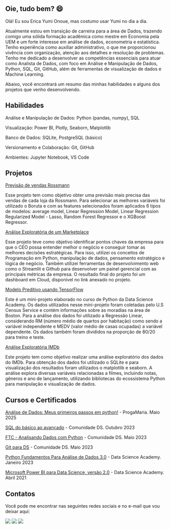## Oie, tudo bem? 😄

Olá! Eu sou Erica Yumi Onoue, mas costumo usar Yumi no dia a dia.

Atualmente estou em transição de carreira para a área de Dados, trazendo comigo uma sólida formação acadêmica como mestre em Economia pela UEM e um forte interesse em análise de dados, econometria e estatística.
Tenho experiência como auxiliar administrativo, o que me proporcionou vivência com organização, atenção aos detalhes e resolução de problemas.
Tenho me dedicado a desenvolver as competências essenciais para atuar como Analista de Dados, com foco em Análise e Manipulação de Dados, Python, SQL, Git, GitHub, além de ferramentas de visualização de dados e Machine Learning.

Abaixo, você encontrará um resumo das minhas habilidades e alguns dos projetos que venho desenvolvendo.

## Habilidades

Análise e Manipulação de Dados: Python (pandas, numpy), SQL

Visualização: Power BI, Plotly, Seaborn, Matplotlib

Banco de Dados: SQLite, PostgreSQL (básico)

Versionamento e Colaboração: Git, GitHub

Ambientes: Jupyter Notebook, VS Code


## Projetos

[Previsão de vendas Rossmann](https://github.com/YumiiOnoue/sales_prediction_Rossmann)

Esse projeto tem como objetivo obter uma previsão mais precisa das vendas de cada loja da Rossmann. Para selecionar as melhores variáveis foi utilizado o Boruta e com as features selecionados foram aplicados 6 tipos de modelos: average model, Linear Regression Model, Linear Regression Regularized Model - Lasso, Random Forest Regressor e o XGBoost Regressor. 


[Análise Exploratória de um Marketplace](https://github.com/YumiiOnoue/projeto_fome_zero)

Esse projeto teve como objetivo identificar pontos chaves da empresa para que o CEO possa entender melhor o negócio e conseguir tomar as melhores decisões estratégicas. 
Para isso, utilizei os conceitos de Programação em Python, manipulação de dados, pensamento estratégico e lógica de negócio. Também utilizei ferramentas de desenvolvimento web como o Streamlit e Github para desenvolver um painel gerencial com as principais métricas da empresa.
O resultado final do projeto foi um dashboard em Cloud, disponível no link anexado no projeto.


[Modelo Preditivo usando TensorFlow](https://github.com/YumiiOnoue/modelo_preditiva_tensorflow)

Este é um mini-projeto elaborado no curso de Python da Data Science Academy. Os dados utilizados nesse mini-projeto foram coletadas pelo U.S Census Service e contém informações sobre as moradias na área de Boston. Para a análise dos dados foi utilizado a Regressão Linear, considerando RM (número médio de quartos por habitação) como sendo a variável independente e MEDV (valor médio de casas ocupadas) a variável dependente. Os dados também foram divididos na proporção de 80/20 para treino e teste.


[Análise Exploratória IMDb](https://github.com/YumiiOnoue/IMDB_ExploratoryAnalysis)

Este projeto tem como objetivo realizar uma análise exploratório dos dados do IMDb. Para obtenção dos dados foi utilizado o SQLite e para visualização dos resultados foram utilizados o matplotlib e seaborn. A análise explora diversas variáveis relacionadas a filmes, incluindo notas, gêneros e ano de lançamento, utilizando bibliotecas do ecossistema Python para manipulação e visualização de dados.

## Cursos e Certificados

[Análise de Dados: Meus primeiros passos em python!](https://euprogramo.thinkific.com/certificates/til5hiwht9) - ProgaMaria. Maio 2025

[SQL do básico ao avançado](https://drive.google.com/file/d/1ADLULh1qbYPolf3K3pLgEEibwJTS1Aq6/view?usp=sharing) - Comunidade DS. Outubro 2023

[FTC - Analisando Dados com Python](https://e-certificado.com/e?c=1698554AF2B08F2311261830) - Comunidade DS. Maio 2023

[Git para DS](https://e-certificado.com/e?c=1711988A33C74D4411261830) -  Comunidade DS. Maio 2023

[Python Fundamentos Para Análise de Dados 3.0](https://drive.google.com/file/d/14XukkEHdU3XxLgDjvHBCGH67Dko8li2E/view?usp=sharing) - Data Science Academy. Janeiro 2023

[Microsoft Power BI para Data Science, versão 2.0](https://drive.google.com/file/d/1tNgatJzTNR04tyIPpo67vRWwolr5NQiF/view?usp=sharing) - Data Science Academy. Abril 2021

## Contatos

Você pode me encontrar nas seguintes redes sociais e no e-mail que vou deixar aqui:
<div> 
 
  <a href="https://instagram.com/yumiionoue" target="_blank"><img src="https://img.shields.io/badge/-Instagram-%23E4405F?style=for-the-badge&logo=instagram&logoColor=white" target="_blank"></a>
  <a href="https://www.linkedin.com/in/ericayumionoue" target="_blank"><img src="https://img.shields.io/badge/-LinkedIn-%230077B5?style=for-the-badge&logo=linkedin&logoColor=white" target="_blank"></a> 
  <a href = "mailto:eyumiio@gmail.com"><img src="https://img.shields.io/badge/-Gmail-%23333?style=for-the-badge&logo=gmail&logoColor=white" target="_blank"></a>

</div>
